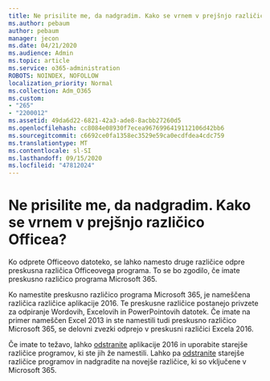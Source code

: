 ```yaml
---
title: Ne prisilite me, da nadgradim. Kako se vrnem v prejšnjo različico Officea?
ms.author: pebaum
author: pebaum
manager: jecon
ms.date: 04/21/2020
ms.audience: Admin
ms.topic: article
ms.service: o365-administration
ROBOTS: NOINDEX, NOFOLLOW
localization_priority: Normal
ms.collection: Adm_O365
ms.custom:
- "265"
- "2200012"
ms.assetid: 49da6d22-6821-42a3-ade8-8acbb27260d5
ms.openlocfilehash: cc8084e08930f7ecea9676996419112106d42bb6
ms.sourcegitcommit: c6692ce0fa1358ec3529e59ca0ecdfdea4cdc759
ms.translationtype: MT
ms.contentlocale: sl-SI
ms.lasthandoff: 09/15/2020
ms.locfileid: "47812024"
---
```

# <a name="dont-force-me-to-upgrade-how-do-i-go-back-to-the-previous-office-version"></a>Ne prisilite me, da nadgradim. Kako se vrnem v prejšnjo različico Officea?

Ko odprete Officeovo datoteko, se lahko namesto druge različice odpre preskusna različica Officeovega programa. To se bo zgodilo, če imate preskusno različico programa Microsoft 365.
  
Ko namestite preskusno različico programa Microsoft 365, je nameščena različica različice aplikacije 2016. Te preskusne različice postanejo privzete za odpiranje Wordovih, Excelovih in PowerPointovih datotek. Če imate na primer nameščen Excel 2013 in ste namestili tudi preskusno različico Microsoft 365, se delovni zvezki odprejo v preskusni različici Excela 2016.
  
Če imate to težavo, lahko [odstranite](https://support.office.com/article/9dd49b83-264a-477a-8fcc-2fdf5dbf61d8.aspx) aplikacije 2016 in uporabite starejše različice programov, ki ste jih že namestili. Lahko pa [odstranite](https://support.office.com/article/9dd49b83-264a-477a-8fcc-2fdf5dbf61d8.aspx) starejše različice programov in nadgradite na novejše različice, ki so vključene v Microsoft 365.

